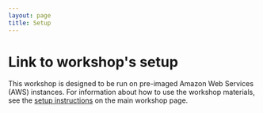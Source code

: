 ```yaml
---
layout: page
title: Setup
---
```


# Link to workshop's setup
This workshop is designed to be run on pre-imaged Amazon Web Services 
(AWS) instances. For information about how to
use the workshop materials, see the 
[setup instructions](https://carpentries-lab.github.io/metagenomics-workshop/setup.html) on the main workshop page.
